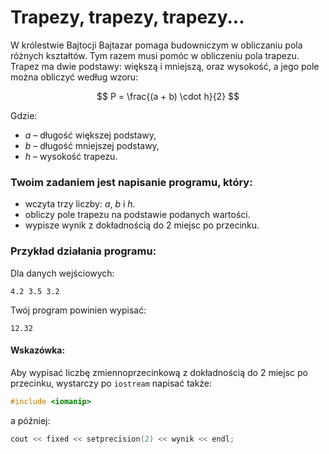 # Trapezy, trapezy, trapezy...

W królestwie Bajtocji Bajtazar pomaga budowniczym w obliczaniu pola różnych kształtów. Tym razem musi pomóc w obliczeniu pola trapezu. Trapez ma dwie podstawy: większą i mniejszą, oraz wysokość, a jego pole można obliczyć według wzoru:  

$$
P = \frac{(a + b) \cdot h}{2}
$$

Gdzie:  
- $a$ – długość większej podstawy,
- $b$ – długość mniejszej podstawy,
- $h$ – wysokość trapezu.

### Twoim zadaniem jest napisanie programu, który:
- wczyta trzy liczby: $a$, $b$ i $h$.
- obliczy pole trapezu na podstawie podanych wartości.
- wypisze wynik z dokładnością do 2 miejsc po przecinku.

### Przykład działania programu:

Dla danych wejściowych:
```
4.2 3.5 3.2
```
Twój program powinien wypisać:
```
12.32
```

#### Wskazówka:
Aby wypisać liczbę zmiennoprzecinkową z dokładnością do 2 miejsc po przecinku, wystarczy po `iostream` napisać także:
```cpp
#include <iomanip>
```
a później:
```cpp
cout << fixed << setprecision(2) << wynik << endl;
```